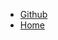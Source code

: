 * [Github](https://github.com/dmalawey/industrialrobotics)
* [Home](https://bit.ly/industrialroboticslab)
